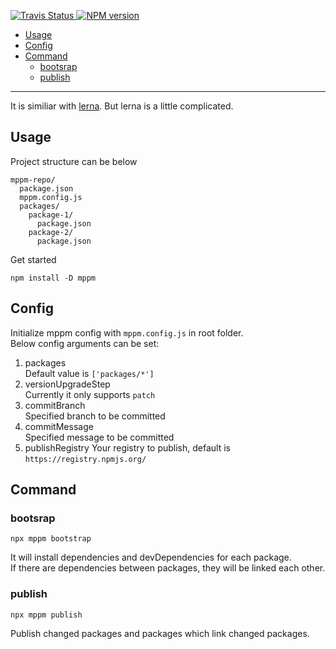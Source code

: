 <p align="left">
  <a href="https://travis-ci.org/helongbin/mppm">
    <img alt="Travis Status" src="https://img.shields.io/travis/helongbin/mppm/master.svg?style=flat&label=travis">
  </a>
  <a href="https://www.npmjs.com/package/mppm">
    <img alt="NPM version" src="https://img.shields.io/npm/v/mppm">
  </a>
</p>


* [Usage](#Usage)
* [Config](#Config)
* [Command](#command)
  * [bootsrap](#bootsrap)
  * [publish](#publish)

------
It is similiar with [lerna](https://github.com/lerna/lerna).
But lerna is a little complicated.

## Usage

Project structure can be below  
```
mppm-repo/
  package.json
  mppm.config.js
  packages/
    package-1/
      package.json
    package-2/
      package.json
```
Get started
```
npm install -D mppm
```

## Config
Initialize mppm config with `mppm.config.js` in root folder.  
Below config arguments can be set:
1. packages  
Default value is `['packages/*']`
2. versionUpgradeStep  
Currently it only supports `patch`
4. commitBranch  
Specified branch to be committed
5. commitMessage  
Specified message to be committed
6. publishRegistry
Your registry to publish, default is `https://registry.npmjs.org/`

## Command
### bootsrap
```
npx mppm bootstrap
``` 
It will install dependencies and devDependencies for each package.  
If there are dependencies between packages, they will be linked each other. 

### publish
```
npx mppm publish
```
Publish changed packages and packages which link changed packages.
